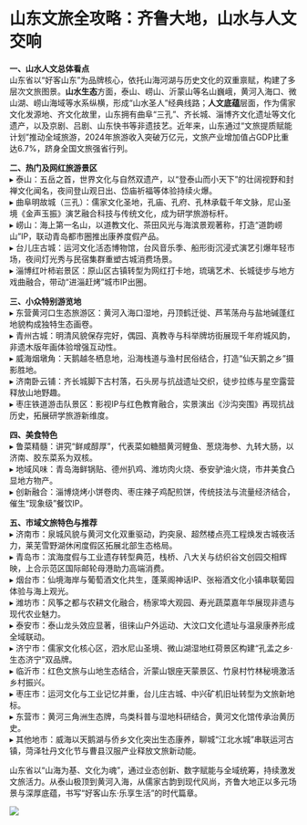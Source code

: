 # 山东文旅全攻略：齐鲁大地，山水与人文交响  

**一、山水人文总体看点**  
山东省以“好客山东”为品牌核心，依托山海河湖与历史文化的双重禀赋，构建了多层次文旅图景。**山水生态**方面，泰山、崂山、沂蒙山等名山巍峨，黄河入海口、微山湖、崂山海域等水系纵横，形成“山水圣人”经典线路；**人文底蕴**层面，作为儒家文化发源地、齐文化故里，山东拥有曲阜“三孔”、齐长城、淄博齐文化遗址等文化遗产，以及京剧、吕剧、山东快书等非遗技艺。近年来，山东通过“文旅提质赋能计划”推动全域旅游，2024年旅游收入突破万亿元，文旅产业增加值占GDP比重达6.7%，跻身全国文旅强省行列。  

**二、热门及网红旅游景区**  
▸ 泰山：五岳之首，世界文化与自然双遗产，以“登泰山而小天下”的壮阔视野和封禅文化闻名，夜间登山观日出、岱庙祈福等体验持续火爆。  
▸ 曲阜明故城（三孔）：儒家文化圣地，孔庙、孔府、孔林承载千年文脉，尼山圣境《金声玉振》演艺融合科技与传统文化，成为研学旅游标杆。  
▸ 崂山：海上第一名山，以道教文化、茶田风光与海滨景观著称，打造“道韵崂山”IP，联动青岛都市圈推出康养度假产品。  
▸ 台儿庄古城：运河文化活态博物馆，台风音乐季、船形街沉浸式演艺引爆年轻市场，夜间灯光秀与民宿集群重塑古城消费场景。  
▸ 淄博红叶柿岩景区：原山区古镇转型为网红打卡地，琉璃艺术、长城徒步与地方戏曲融合，带动“进淄赶烤”城市IP出圈。  

**三、小众特别游览地**  
▸ 东营黄河口生态旅游区：黄河入海口湿地，丹顶鹤迁徙、芦苇荡舟与盐地碱蓬红地貌构成独特生态画卷。  
▸ 青州古城：明清风貌保存完好，偶园、真教寺与科举牌坊街展现千年府城风韵，非遗木版年画体验增强互动性。  
▸ 威海烟墩角：天鹅越冬栖息地，沿海栈道与渔村民俗结合，打造“仙天鹅之乡”摄影胜地。  
▸ 济南卧云铺：齐长城脚下古村落，石头房与抗战遗址交织，徒步拉练与星空露营释放山地野趣。  
▸ 枣庄铁道游击队景区：影视IP与红色教育融合，实景演出《沙沟突围》再现抗战历史，拓展研学旅游新维度。  

**四、美食特色**  
▸ 鲁菜精髓：讲究“鲜咸醇厚”，代表菜如糖醋黄河鲤鱼、葱烧海参、九转大肠，以济南、胶东菜系为双核。  
▸ 地域风味：青岛海鲜锅贴、德州扒鸡、潍坊肉火烧、泰安驴油火烧，市井美食凸显地方物产。  
▸ 创新融合：淄博烧烤小饼卷肉、枣庄辣子鸡配煎饼，传统技法与流量经济结合，催生“现象级”餐饮IP。  

**五、市域文旅特色与推荐**  
▸ 济南市：泉城风貌与黄河文化双重驱动，趵突泉、超然楼点亮工程焕发古城夜活力，莱芜雪野湖休闲度假区拓展北部生态格局。  
▸ 青岛市：滨海度假与工业遗存转型典范，栈桥、八大关与纺织谷文创园交相辉映，上合示范区国际邮轮母港助力高端消费。  
▸ 烟台市：仙境海岸与葡萄酒文化共生，蓬莱阁神话IP、张裕酒文化小镇串联葡园体验与海上观光。  
▸ 潍坊市：风筝之都与农耕文化融合，杨家埠大观园、寿光蔬菜嘉年华展现非遗与现代农业魅力。  
▸ 泰安市：泰山龙头效应显著，徂徕山户外运动、大汶口文化遗址与温泉康养形成全域联动。  
▸ 济宁市：儒家文化核心区，泗水尼山圣境、微山湖湿地红荷景区构建“孔孟之乡·生态济宁”双品牌。  
▸ 临沂市：红色文旅与山地生态结合，沂蒙山银座天蒙景区、竹泉村竹林秘境激活乡村振兴。  
▸ 枣庄市：运河文化与工业记忆并重，台儿庄古城、中兴矿机旧址转型为文旅新地标。  
▸ 东营市：黄河三角洲生态牌，鸟类科普与湿地科研结合，黄河文化馆传承治黄历史。  
▸ 其他地市：威海以天鹅湖与侨乡文化突出生态康养，聊城“江北水城”串联运河古镇，菏泽牡丹文化节与曹县汉服产业释放文旅新动能。  

山东省以“山海为基、文化为魂”，通过业态创新、数字赋能与全域统筹，持续激发文旅活力。从泰山极顶到黄河入海，从儒家古韵到现代风尚，齐鲁大地正以多元场景与深厚底蕴，书写“好客山东·乐享生活”的时代篇章。  

![](https://s1.imagehub.cc/images/2025/06/25/45e6e8d7af98e88d2065539df0afcb63.jpg)